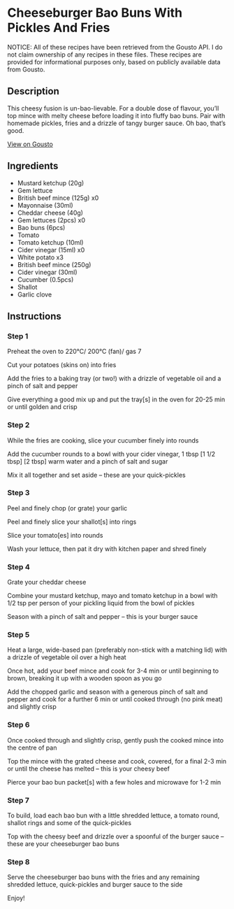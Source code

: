 # Cheeseburger Bao Buns With Pickles And Fries

NOTICE: All of these recipes have been retrieved from the Gousto API. I do not claim ownership of any recipes in these files. These recipes are provided for informational purposes only, based on publicly available data from Gousto.

## Description

This cheesy fusion is un-bao-lievable. For a double dose of flavour, you’ll top mince with melty cheese before loading it into fluffy bao buns. Pair with homemade pickles, fries and a drizzle of tangy burger sauce. Oh bao, that’s good.

[View on Gousto](https://www.gousto.co.uk/recipes/cookbook/cheeseburger-bao-buns-with-pickles-and-fries)

## Ingredients

- Mustard ketchup (20g)
- Gem lettuce
- British beef mince (125g) x0
- Mayonnaise (30ml)
- Cheddar cheese (40g)
- Gem lettuces (2pcs) x0
- Bao buns (6pcs)
- Tomato
- Tomato ketchup (10ml)
- Cider vinegar (15ml) x0
- White potato x3
- British beef mince (250g)
- Cider vinegar (30ml)
- Cucumber (0.5pcs)
- Shallot
- Garlic clove

## Instructions


### Step 1

Preheat the oven to 220°C/ 200°C (fan)/ gas 7

Cut your potatoes (skins on) into fries

Add the fries to a baking tray (or two!) with a drizzle of vegetable oil and a pinch of salt and pepper

Give everything a good mix up and put the tray[s] in the oven for 20-25 min or until golden and crisp


### Step 2

While the fries are cooking, slice your cucumber finely into rounds

Add the cucumber rounds to a bowl with your cider vinegar, 1 tbsp <span class="text-purple">[1 1/2 tbsp]</span> <span class="text-danger">[2 tbsp]</span> warm water and a pinch of salt and sugar

Mix it all together and set aside – these are your quick-pickles


### Step 3

Peel and finely chop (or grate) your garlic

Peel and finely slice your shallot[s] into rings

Slice your tomato[es] into rounds

Wash your lettuce, then pat it dry with kitchen paper and shred finely


### Step 4

Grate your cheddar cheese

Combine your mustard ketchup, mayo and tomato ketchup in a bowl with 1/2 tsp per person<span class="text-danger"> </span>of your pickling liquid from the bowl of pickles

Season with a pinch of salt and pepper – this is your burger sauce


### Step 5

Heat a large, wide-based pan (preferably non-stick with a matching lid) with a drizzle of vegetable oil over a high heat

Once hot, add your beef mince and cook for 3-4 min or until beginning to brown, breaking it up with a wooden spoon as you go

Add the chopped garlic and season with a generous pinch of salt and pepper and cook for a further 6 min or until cooked through (no pink meat) and slightly crisp


### Step 6

Once cooked through and slightly crisp, gently push the cooked mince into the centre of pan

Top the mince with the grated cheese and cook, covered, for a final 2-3 min or until the cheese has melted – this is your cheesy beef

Pierce your bao bun packet[s] with a few holes and microwave for 1-2 min


### Step 7

To build, load each bao bun with a little shredded lettuce, a tomato round, shallot rings and some of the quick-pickles

Top with the cheesy beef and drizzle over a spoonful of the burger sauce – these are your cheeseburger bao buns

### Step 8

Serve the cheeseburger bao buns with the fries and any remaining shredded lettuce, quick-pickles and burger sauce to the side

Enjoy!

